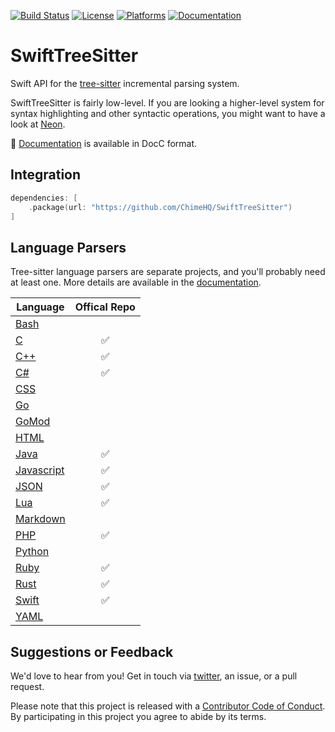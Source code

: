[![Build Status][build status badge]][build status]
[![License][license badge]][license]
[![Platforms][platforms badge]][platforms]
[![Documentation][documentation badge]][documentation]

# SwiftTreeSitter

Swift API for the [tree-sitter](https://tree-sitter.github.io/) incremental parsing system.

SwiftTreeSitter is fairly low-level. If you are looking a higher-level system for syntax highlighting and other syntactic operations, you might want to have a look at [Neon](https://github.com/ChimeHQ/Neon).

📖 [Documentation][documentation] is available in DocC format.

## Integration

```swift
dependencies: [
    .package(url: "https://github.com/ChimeHQ/SwiftTreeSitter")
]
```

## Language Parsers

Tree-sitter language parsers are separate projects, and you'll probably need at least one. More details are available in the [documentation][documentation].

| Language    | Offical Repo |
| --- | :---: |
| [Bash](https://github.com/lukepistrol/tree-sitter-bash/tree/feature/spm) | |
| [C](https://github.com/tree-sitter/tree-sitter-c) | ✅ |
| [C++](https://github.com/tree-sitter/tree-sitter-cpp) | ✅ |
| [C#](https://github.com/tree-sitter/tree-sitter-c-sharp) | ✅ |
| [CSS](https://github.com/lukepistrol/tree-sitter-css/tree/feature/spm) | |
| [Go](https://github.com/tree-sitter/tree-sitter-go) | |
| [GoMod](https://github.com/camdencheek/tree-sitter-go-mod) | |
| [HTML](https://github.com/mattmassicotte/tree-sitter-html/tree/feature/spm) | |
| [Java](https://github.com/tree-sitter/tree-sitter-java) | ✅ |
| [Javascript](https://github.com/tree-sitter/tree-sitter-javascript) | ✅ |
| [JSON](https://github.com/tree-sitter/tree-sitter-json) | ✅ |
| [Lua](https://github.com/Azganoth/tree-sitter-lua) | ✅ |
| [Markdown](https://github.com/mattmassicotte/tree-sitter-markdown-2/tree/feature/spm) | |
| [PHP](https://github.com/tree-sitter/tree-sitter-php) | ✅ |
| [Python](https://github.com/lukepistrol/tree-sitter-python/tree/feature/spm) | |
| [Ruby](https://github.com/tree-sitter/tree-sitter-ruby) | ✅ |
| [Rust](https://github.com/tree-sitter/tree-sitter-rust) | ✅ |
| [Swift](https://github.com/alex-pinkus/tree-sitter-swift/tree/with-generated-files) | ✅ |
| [YAML](https://github.com/mattmassicotte/tree-sitter-yaml/tree/feature/spm) | |

## Suggestions or Feedback

We'd love to hear from you! Get in touch via [twitter](https://twitter.com/chimehq), an issue, or a pull request.

Please note that this project is released with a [Contributor Code of Conduct](CODE_OF_CONDUCT.md). By participating in this project you agree to abide by its terms.

[build status]: https://github.com/ChimeHQ/SwiftTreeSitter/actions
[build status badge]: https://github.com/ChimeHQ/SwiftTreeSitter/workflows/CI/badge.svg
[license]: https://opensource.org/licenses/BSD-3-Clause
[license badge]: https://img.shields.io/github/license/ChimeHQ/SwiftTreeSitter
[platforms]: https://swiftpackageindex.com/ChimeHQ/SwiftTreeSitter
[platforms badge]: https://img.shields.io/endpoint?url=https%3A%2F%2Fswiftpackageindex.com%2Fapi%2Fpackages%2FChimeHQ%2FSwiftTreeSitter%2Fbadge%3Ftype%3Dplatforms
[documentation]: https://swiftpackageindex.com/ChimeHQ/SwiftTreeSitter/main/documentation
[documentation badge]: https://img.shields.io/badge/Documentation-DocC-blue
